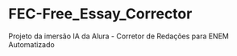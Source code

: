 # FEC-Free_Essay_Corrector
Projeto da imersão IA da Alura - Corretor de Redações para ENEM Automatizado
